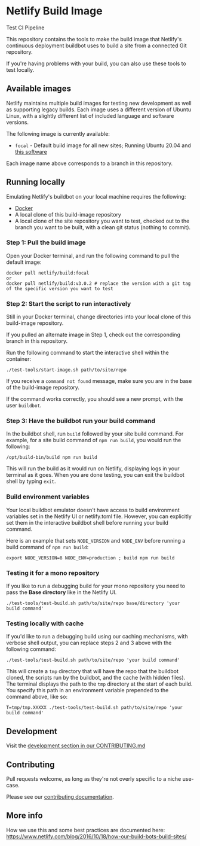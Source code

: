 # Netlify Build Image

Test CI Pipeline

This repository contains the tools to make the build image that Netlify's continuous deployment buildbot uses to build a site from a connected Git repository.

If you're having problems with your build, you can also use these tools to test locally.

## Available images

Netlify maintains multiple build images for testing new development as well as supporting legacy builds. Each image uses a different version of Ubuntu Linux, with a slightly different list of included language and software versions.

The following image is currently available:

- `focal` - Default build image for all new sites; Running Ubuntu 20.04 and [this software](https://github.com/netlify/build-image/blob/focal/included_software.md)

Each image name above corresponds to a branch in this repository.

## Running locally

Emulating Netlify's buildbot on your local machine requires the following:

- [Docker](https://docs.docker.com/install/)
- A local clone of this build-image repository
- A local clone of the site repository you want to test, checked out to the branch you want to be built, with a clean git status (nothing to commit).

### Step 1: Pull the build image

Open your Docker terminal, and run the following command to pull the default image:

```
docker pull netlify/build:focal
or
docker pull netlify/build:v3.0.2 # replace the version with a git tag of the specific version you want to test
```

### Step 2: Start the script to run interactively

Still in your Docker terminal, change directories into your local clone of this build-image repository.

If you pulled an alternate image in Step 1, check out the corresponding branch in this repository.

Run the following command to start the interactive shell within the container:

```
./test-tools/start-image.sh path/to/site/repo
```

If you receive a `command not found` message, make sure you are in the base of the build-image repository.

If the command works correctly, you should see a new prompt, with the user `buildbot`.

### Step 3: Have the buildbot run your build command

In the buildbot shell, run `build` followed by your site build command. For example, for a site build command of `npm run build`, you would run the following:

```
/opt/build-bin/build npm run build
```

This will run the build as it would run on Netlify, displaying logs in your terminal as it goes. When you are done testing, you can exit the buildbot shell by typing `exit`.

### Build environment variables

Your local buildbot emulator doesn't have access to build environment variables set in the Netlify UI or netlify.toml file. However, you can explicitly set them in the interactive buildbot shell before running your build command.

Here is an example that sets `NODE_VERSION` and `NODE_ENV` before running a build command of `npm run build`:

```
export NODE_VERSION=8 NODE_ENV=production ; build npm run build
```

### Testing it for a mono repository

If you like to run a debugging build for your mono repository you need to pass the **Base directory** like in the Netlify UI.

```
./test-tools/test-build.sh path/to/site/repo base/directory 'your build command'
```

### Testing locally with cache

If you'd like to run a debugging build using our caching mechanisms, with verbose shell output, you can replace steps 2 and 3 above with the following command:

```
./test-tools/test-build.sh path/to/site/repo 'your build command'
```

This will create a `tmp` directory that will have the repo that the buildbot cloned, the scripts run by the buildbot, and the cache (with hidden files). The terminal displays the path to the `tmp` directory at the start of each build. You specify this path in an environment variable prepended to the command above, like so:

```
T=tmp/tmp.XXXXX ./test-tools/test-build.sh path/to/site/repo 'your build command'
```

## Development

Visit the [development section in our CONTRIBUTING.md](CONTRIBUTING.md#development)

## Contributing

Pull requests welcome, as long as they're not overly specific to a niche use-case.

Please see our [contributing documentation](CONTRIBUTING.md).

## More info

How we use this and some best practices are documented here: https://www.netlify.com/blog/2016/10/18/how-our-build-bots-build-sites/
